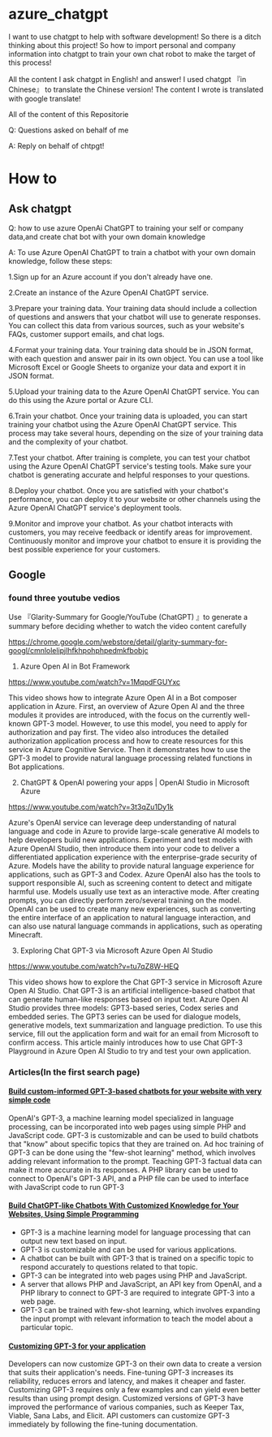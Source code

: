 # azure_chatgpt

I want to use chatgpt to help with software development! So there is a ditch thinking about this project! So how to import personal and company information into chatgpt to train your own chat robot to make the target of this process!

All the content I ask chatgpt in English! and answer! I used chatgpt 『in Chinese』 to translate the Chinese version! The content I wrote is translated with google translate!

All of the content of this Repositorie

Q: Questions asked on behalf of me

A: Reply on behalf of chtpgt!

# How to
## Ask chatgpt
Q: how to use azure OpenAi ChatGPT to training your self or company data,and create chat bot with your own domain knowledge 

A: To use Azure OpenAI ChatGPT to train a chatbot with your own domain knowledge, follow these steps:

  1.Sign up for an Azure account if you don't already have one.

  2.Create an instance of the Azure OpenAI ChatGPT service.

  3.Prepare your training data. Your training data should include a collection of questions and answers that your chatbot will use to generate responses. You can collect this data from various sources, such as your website's FAQs, customer support emails, and chat logs.

  4.Format your training data. Your training data should be in JSON format, with each question and answer pair in its own object. You can use a tool like Microsoft Excel or Google Sheets to organize your data and export it in JSON format.

  5.Upload your training data to the Azure OpenAI ChatGPT service. You can do this using the Azure portal or Azure CLI.

  6.Train your chatbot. Once your training data is uploaded, you can start training your chatbot using the Azure OpenAI ChatGPT service. This process may take several hours, depending on the size of your training data and the complexity of your chatbot.

  7.Test your chatbot. After training is complete, you can test your chatbot using the Azure OpenAI ChatGPT service's testing tools. Make sure your chatbot is generating accurate and helpful responses to your questions.

  8.Deploy your chatbot. Once you are satisfied with your chatbot's performance, you can deploy it to your website or other channels using the Azure OpenAI ChatGPT service's deployment tools.

  9.Monitor and improve your chatbot. As your chatbot interacts with customers, you may receive feedback or identify areas for improvement. Continuously monitor and improve your chatbot to ensure it is providing the best possible experience for your customers.
  
  ## Google

  ### found three youtube vedios
  Use 『Glarity-Summary for Google/YouTube (ChatGPT) 』to generate a summary before deciding whether to watch the video content carefully
    
  https://chrome.google.com/webstore/detail/glarity-summary-for-googl/cmnlolelipjlhfkhpohphpedmkfbobjc
  
  1. Azure Open AI in Bot Framework 
  
  https://www.youtube.com/watch?v=1MqpdFGUYxc
  
  This video shows how to integrate Azure Open AI in a Bot composer application in Azure. First, an overview of Azure Open AI and the three modules it provides are introduced, with the focus on the currently well-known GPT-3 model. However, to use this model, you need to apply for authorization and pay first. The video also introduces the detailed authorization application process and how to create resources for this service in Azure Cognitive Service. Then it demonstrates how to use the GPT-3 model to provide natural language processing related functions in Bot applications.
  
  
  2. ChatGPT & OpenAI powering your apps | OpenAI Studio in Microsoft Azure
  
  https://www.youtube.com/watch?v=3t3qZu1Dy1k
    
   Azure's OpenAI service can leverage deep understanding of natural language and code in Azure to provide large-scale generative AI models to help developers build new applications. Experiment and test models with Azure OpenAI Studio, then introduce them into your code to deliver a differentiated application experience with the enterprise-grade security of Azure. Models have the ability to provide natural language experience for applications, such as GPT-3 and Codex. Azure OpenAI also has the tools to support responsible AI, such as screening content to detect and mitigate harmful use. Models usually use text as an interactive mode. After creating prompts, you can directly perform zero/several training on the model. OpenAI can be used to create many new experiences, such as converting the entire interface of an application to natural language interaction, and can also use natural language commands in applications, such as operating Minecraft.
  
  
  3. Exploring Chat GPT-3 via Microsoft Azure Open AI Studio
  
  https://www.youtube.com/watch?v=tu7qZ8W-HEQ

  This video shows how to explore the Chat GPT-3 service in Microsoft Azure Open AI Studio. Chat GPT-3 is an artificial intelligence-based chatbot that can generate human-like responses based on input text. Azure Open AI Studio provides three models: GPT3-based series, Codex series and embedded series. The GPT3 series can be used for dialogue models, generative models, text summarization and language prediction. To use this service, fill out the application form and wait for an email from Microsoft to confirm access. This article mainly introduces how to use Chat GPT-3 Playground in Azure Open AI Studio to try and test your own application.

### Articles(In the first search page)
#### <p><a href="https://towardsdatascience.com/custom-informed-gpt-3-models-for-your-website-with-very-simple-code-47134b25620b" >Build custom-informed GPT-3-based chatbots for your website with very simple code</a></p>

OpenAI's GPT-3, a machine learning model specialized in language processing, can be incorporated into web pages using simple PHP and JavaScript code.
GPT-3 is customizable and can be used to build chatbots that "know" about specific topics that they are trained on.
Ad hoc training of GPT-3 can be done using the "few-shot learning" method, which involves adding relevant information to the prompt.
Teaching GPT-3 factual data can make it more accurate in its responses.
A PHP library can be used to connect to OpenAI's GPT-3 API, and a PHP file can be used to interface with JavaScript code to run GPT-3


#### <p><a href="https://pub.towardsai.net/build-chatgpt-like-chatbots-with-customized-knowledge-for-your-websites-using-simple-programming-f393206c6626" >Build ChatGPT-like Chatbots With Customized Knowledge for Your Websites, Using Simple Programming</a></p>
- GPT-3 is a machine learning model for language processing that can output new text based on input.
- GPT-3 is customizable and can be used for various applications.
- A chatbot can be built with GPT-3 that is trained on a specific topic to respond accurately to questions related to that topic.
- GPT-3 can be integrated into web pages using PHP and JavaScript.
- A server that allows PHP and JavaScript, an API key from OpenAI, and a PHP library to connect to GPT-3 are required to integrate GPT-3 into a web page.
- GPT-3 can be trained with few-shot learning, which involves expanding the input prompt with relevant information to teach the model about a particular topic.

#### <p><a href="https://openai.com/blog/customizing-gpt-3" >Customizing GPT-3 for your application</a></p>
Developers can now customize GPT-3 on their own data to create a version that suits their application's needs.
Fine-tuning GPT-3 increases its reliability, reduces errors and latency, and makes it cheaper and faster.
Customizing GPT-3 requires only a few examples and can yield even better results than using prompt design.
Customized versions of GPT-3 have improved the performance of various companies, such as Keeper Tax, Viable, Sana Labs, and Elicit.
API customers can customize GPT-3 immediately by following the fine-tuning documentation.

